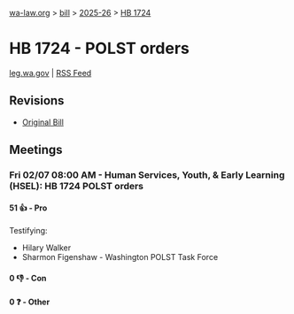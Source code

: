 [wa-law.org](/) > [bill](/bill/) > [2025-26](/bill/2025-26/) > [HB 1724](/bill/2025-26/hb/1724/)

# HB 1724 - POLST orders
[leg.wa.gov](https://app.leg.wa.gov/billsummary?BillNumber=1724&Year=2025&Initiative=false) | [RSS Feed](./rss.xml)

## Revisions
* [Original Bill](1/)

## Meetings
### Fri 02/07 08:00 AM - Human Services, Youth, & Early Learning (HSEL): HB 1724 POLST orders
#### 51 👍 - Pro
Testifying:
* Hilary Walker
* Sharmon Figenshaw - Washington POLST Task Force

#### 0 👎 - Con

#### 0 ❓ - Other
